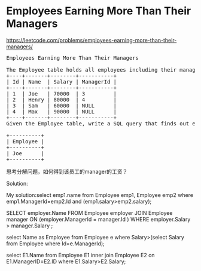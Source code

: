 # Employees Earning More Than Their Managers

https://leetcode.com/problems/employees-earning-more-than-their-managers/
<pre>
Employees Earning More Than Their Managers

The Employee table holds all employees including their managers. Every employee has an Id, and there is also a column for the manager Id.
+----+-------+--------+-----------+
| Id | Name  | Salary | ManagerId |
+----+-------+--------+-----------+
| 1  | Joe   | 70000  | 3         |
| 2  | Henry | 80000  | 4         |
| 3  | Sam   | 60000  | NULL      |
| 4  | Max   | 90000  | NULL      |
+----+-------+--------+-----------+
Given the Employee table, write a SQL query that finds out employees who earn more than their managers. For the above table, Joe is the only employee who earns more than his manager.

+----------+
| Employee |
+----------+
| Joe      |
+----------+
</pre>

思考分解问题，如何得到该员工的manager的工资？

Solution:

My solution:select emp1.name from Employee emp1, Employee emp2 where emp1.ManagerId=emp2.Id and (emp1.salary>emp2.salary);

SELECT employer.Name
    FROM  Employee employer JOIN Employee manager ON (employer.ManagerId = manager.Id )
      WHERE employer.Salary > manager.Salary ;
      

select Name as Employee from Employee e where Salary>(select Salary from Employee where Id=e.ManagerId);


select E1.Name from Employee E1 inner join Employee E2 on E1.ManagerID=E2.ID where E1.Salary>E2.Salary;      
      